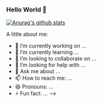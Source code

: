 ### Hello World 👋

[![Anurag's github stats](https://github-readme-stats.vercel.app/api?username=anuraghazra)](https://github.com/TheLe0/github-readme-stats)

A little about me:

- 🔭 I’m currently working on ...
- 🌱 I’m currently learning ...
- 👯 I’m looking to collaborate on ...
- 🤔 I’m looking for help with ...
- 💬 Ask me about ...
- 📫 How to reach me: ...
- 😄 Pronouns: ...
- ⚡ Fun fact: ...
-->

